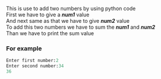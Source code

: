 This  is use to add two numbers by using python code  
First we have to give a ***num1*** value   
And next same as that we have to give ***num2*** value  
To add this two numbers we have to sum the  ***num1*** and ***num2***  
Than we have to print the sum value    
### For example    
```py
Enter first number:2
Enter second number:34
36
```



